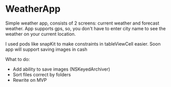 # WeatherApp

Simple weather app, consists of 2 screens: current weather and forecast weather.
App supports gps, so, you don't have to enter city name to see the weather on your current location.

I used pods like snapKit to make constraints in tableViewCell easier. Soon app will support saving images in cash

What to do:
 - Add ability to save images (NSKeyedArchiver)
 - Sort files correct by folders
 - Rewrite on MVP
